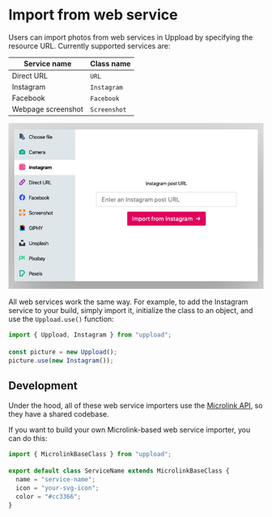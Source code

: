 # Import from web service

Users can import photos from web services in Uppload by specifying the resource URL. Currently supported services are:

| Service name | Class name |
| ------------ | ---------- |
| Direct URL | `URL` |
| Instagram | `Instagram` |
| Facebook | `Facebook` |
| Webpage screenshot | `Screenshot` |

![Screenshot of Instagram service](/assets/screenshots/instagram.png)

All web services work the same way. For example, to add the Instagram service to your build, simply import it, initialize the class to an object, and use the `Uppload.use()` function:

```ts
import { Uppload, Instagram } from "uppload";

const picture = new Uppload();
picture.use(new Instagram());
```

## Development

Under the hood, all of these web service importers use the [Microlink API](https://microlink.io), so they have a shared codebase.

If you want to build your own Microlink-based web service importer, you can do this:

```ts
import { MicrolinkBaseClass } from "uppload";

export default class ServiceName extends MicrolinkBaseClass {
  name = "service-name";
  icon = "your-svg-icon";
  color = "#cc3366";
}
```
